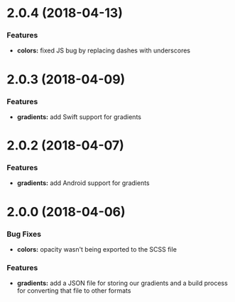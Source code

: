 # 2.0.4 (2018-04-13)

### Features

* **colors:** fixed JS bug by replacing dashes with underscores


# 2.0.3 (2018-04-09)

### Features

* **gradients:** add Swift support for gradients


# 2.0.2 (2018-04-07)

### Features

* **gradients:** add Android support for gradients

# 2.0.0 (2018-04-06)

### Bug Fixes

* **colors:** opacity wasn't being exported to the SCSS file

### Features

* **gradients:** add a JSON file for storing our gradients and a build process for converting that file to other formats
